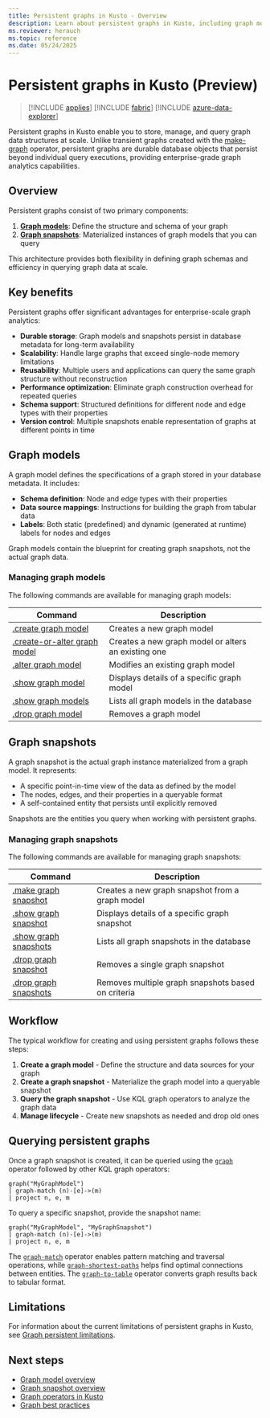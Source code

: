 ```yaml
---
title: Persistent graphs in Kusto - Overview
description: Learn about persistent graphs in Kusto, including graph models, snapshots, and management commands for scalable graph analytics.
ms.reviewer: herauch
ms.topic: reference
ms.date: 05/24/2025
---
```


# Persistent graphs in Kusto (Preview)

> [!INCLUDE [applies](../../includes/applies-to-version/applies.md)] [!INCLUDE [fabric](../../includes/applies-to-version/fabric.md)] [!INCLUDE [azure-data-explorer](../../includes/applies-to-version/azure-data-explorer.md)]

Persistent graphs in Kusto enable you to store, manage, and query graph data structures at scale. Unlike transient graphs created with the [make-graph](../../query/make-graph-operator.md) operator, persistent graphs are durable database objects that persist beyond individual query executions, providing enterprise-grade graph analytics capabilities.

## Overview

Persistent graphs consist of two primary components:

1. **[Graph models](graph-model-overview.md)**: Define the structure and schema of your graph
2. **[Graph snapshots](graph-snapshot-overview.md)**: Materialized instances of graph models that you can query

This architecture provides both flexibility in defining graph schemas and efficiency in querying graph data at scale.

## Key benefits

Persistent graphs offer significant advantages for enterprise-scale graph analytics:

- **Durable storage**: Graph models and snapshots persist in database metadata for long-term availability
- **Scalability**: Handle large graphs that exceed single-node memory limitations
- **Reusability**: Multiple users and applications can query the same graph structure without reconstruction
- **Performance optimization**: Eliminate graph construction overhead for repeated queries
- **Schema support**: Structured definitions for different node and edge types with their properties
- **Version control**: Multiple snapshots enable representation of graphs at different points in time

## Graph models

A graph model defines the specifications of a graph stored in your database metadata. It includes:

- **Schema definition**: Node and edge types with their properties
- **Data source mappings**: Instructions for building the graph from tabular data
- **Labels**: Both static (predefined) and dynamic (generated at runtime) labels for nodes and edges

Graph models contain the blueprint for creating graph snapshots, not the actual graph data.

### Managing graph models

The following commands are available for managing graph models:

| Command | Description |
|---------|-------------|
| [.create graph model](graph-model-create.md) | Creates a new graph model |
| [.create-or-alter graph model](graph-model-create-or-alter.md) | Creates a new graph model or alters an existing one |
| [.alter graph model](graph-model-alter.md) | Modifies an existing graph model |
| [.show graph model](graph-model-show.md) | Displays details of a specific graph model |
| [.show graph models](graph-models-show.md) | Lists all graph models in the database |
| [.drop graph model](graph-model-drop.md) | Removes a graph model |

## Graph snapshots

A graph snapshot is the actual graph instance materialized from a graph model. It represents:

- A specific point-in-time view of the data as defined by the model
- The nodes, edges, and their properties in a queryable format
- A self-contained entity that persists until explicitly removed

Snapshots are the entities you query when working with persistent graphs.

### Managing graph snapshots

The following commands are available for managing graph snapshots:

| Command | Description |
|---------|-------------|
| [.make graph snapshot](graph-snapshot-make.md) | Creates a new graph snapshot from a graph model |
| [.show graph snapshot](graph-snapshot-show.md) | Displays details of a specific graph snapshot |
| [.show graph snapshots](graph-snapshots-show.md) | Lists all graph snapshots in the database |
| [.drop graph snapshot](graph-snapshot-drop.md) | Removes a single graph snapshot |
| [.drop graph snapshots](graph-snapshots-drop.md) | Removes multiple graph snapshots based on criteria |

## Workflow

The typical workflow for creating and using persistent graphs follows these steps:

1. **Create a graph model** - Define the structure and data sources for your graph
2. **Create a graph snapshot** - Materialize the graph model into a queryable snapshot
3. **Query the graph snapshot** - Use KQL graph operators to analyze the graph data
4. **Manage lifecycle** - Create new snapshots as needed and drop old ones

## Querying persistent graphs

Once a graph snapshot is created, it can be queried using the [`graph`](../../query/graph-operator.md) operator followed by other KQL graph operators:

```kusto
graph("MyGraphModel")
| graph-match (n)-[e]->(m)
| project n, e, m
```

To query a specific snapshot, provide the snapshot name:

```kusto
graph("MyGraphModel", "MyGraphSnapshot")
| graph-match (n)-[e]->(m)
| project n, e, m
```

The [`graph-match`](../../query/graph-match-operator.md) operator enables pattern matching and traversal operations, while [`graph-shortest-paths`](../../query/graph-shortest-paths-operator.md) helps find optimal connections between entities. The [`graph-to-table`](../../query/graph-to-table-operator.md) operator converts graph results back to tabular format.

## Limitations

For information about the current limitations of persistent graphs in Kusto, see [Graph persistent limitations](graph-persistent-limitations.md).

## Next steps

* [Graph model overview](graph-model-overview.md)
* [Graph snapshot overview](graph-snapshot-overview.md)
* [Graph operators in Kusto](../../query/graph-operators.md)
* [Graph best practices](../../../graph-best-practices.md)

